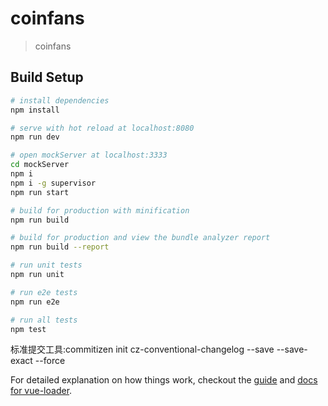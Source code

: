 # coinfans

> coinfans

## Build Setup

``` bash
# install dependencies
npm install

# serve with hot reload at localhost:8080
npm run dev

# open mockServer at localhost:3333
cd mockServer
npm i
npm i -g supervisor
npm run start

# build for production with minification
npm run build

# build for production and view the bundle analyzer report
npm run build --report

# run unit tests
npm run unit

# run e2e tests
npm run e2e

# run all tests
npm test
```
标准提交工具:commitizen init cz-conventional-changelog --save --save-exact --force

For detailed explanation on how things work, checkout the [guide](http://vuejs-templates.github.io/webpack/) and [docs for vue-loader](http://vuejs.github.io/vue-loader).

